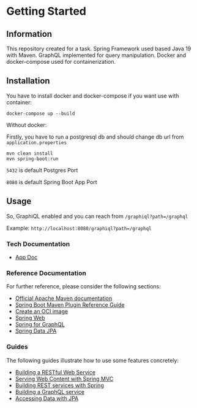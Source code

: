 # Getting Started

## Information

This repository created for a task.
Spring Framework used based Java 19 with Maven. GraphQL implemented for query manipulation. 
Docker and docker-compose used for containerization.


## Installation

You have to install docker and docker-compose if you want use with container: 

    docker-compose up --build
    
Without docker:

Firstly, you have to run a postgresql db and should change db url from `application.properties` 
    
    mvn clean install
    mvn spring-boot:run


`5432` is default Postgres Port

`8080` is default Spring Boot App Port

## Usage

So, GraphiQL enabled and you can reach from `/graphiql?path=/graphql`

Example: `http://localhost:8080/graphiql?path=/graphql`


### Tech Documentation

* [App Doc]()

### Reference Documentation
For further reference, please consider the following sections:

* [Official Apache Maven documentation](https://maven.apache.org/guides/index.html)
* [Spring Boot Maven Plugin Reference Guide](https://docs.spring.io/spring-boot/docs/3.0.3/maven-plugin/reference/html/)
* [Create an OCI image](https://docs.spring.io/spring-boot/docs/3.0.3/maven-plugin/reference/html/#build-image)
* [Spring Web](https://docs.spring.io/spring-boot/docs/3.0.3/reference/htmlsingle/#web)
* [Spring for GraphQL](https://docs.spring.io/spring-boot/docs/3.0.3/reference/html/web.html#web.graphql)
* [Spring Data JPA](https://docs.spring.io/spring-boot/docs/3.0.3/reference/htmlsingle/#data.sql.jpa-and-spring-data)

### Guides
The following guides illustrate how to use some features concretely:

* [Building a RESTful Web Service](https://spring.io/guides/gs/rest-service/)
* [Serving Web Content with Spring MVC](https://spring.io/guides/gs/serving-web-content/)
* [Building REST services with Spring](https://spring.io/guides/tutorials/rest/)
* [Building a GraphQL service](https://spring.io/guides/gs/graphql-server/)
* [Accessing Data with JPA](https://spring.io/guides/gs/accessing-data-jpa/)

